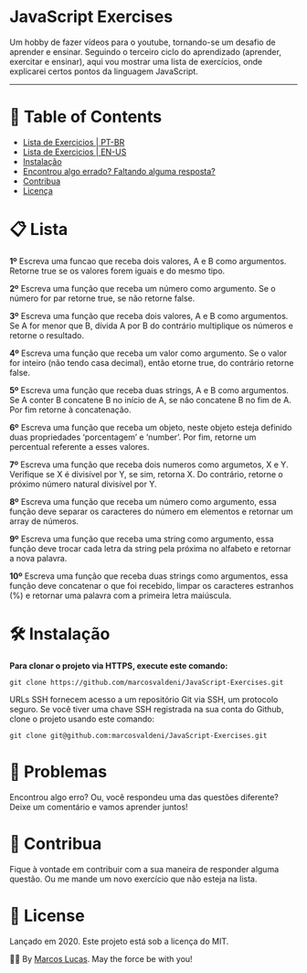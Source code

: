# JavaScript Exercises

Um hobby de fazer vídeos para o youtube, tornando-se um desafio de aprender e ensinar. 
Seguindo o terceiro ciclo do aprendizado (aprender, exercitar e ensinar),
aqui vou mostrar uma lista de exercícios, onde explicarei certos pontos da linguagem JavaScript.



---

# :pushpin: Table of Contents
* [Lista de Exercicios | PT-BR](#clipboard-lista)
* [Lista de Exercicios | EN-US](https://github.com/marcosvaldeni/JavaScript-Exercises/README.md)
* [Instalação](#hammer_and_wrench-instalação)
* [Encontrou algo errado? Faltando alguma resposta?](#bug-problemas)
* [Contribua](#handshake-contribua)
* [Licença](#scroll-License)

# :clipboard: Lista
**1º** Escreva uma funcao que receba dois valores, A e B como argumentos. Retorne true se os valores forem iguais e do mesmo tipo.

**2º** Escreva uma função que receba um número como argumento. Se o número for par retorne true, se não retorne false. 

**3º** Escreva uma função que receba dois valores, A e B como argumentos. Se A for menor que B, dívida A por B do contrário multiplique os números e retorne o resultado. 

**4º** Escreva uma função que receba um valor como argumento. Se o valor for  inteiro (não tendo casa decimal), então etorne true, do contrário retorne false.

**5º** Escreva uma função que receba duas strings, A e B como argumentos. Se A conter B concatene B no início de A, se não concatene B no fim de A. Por fim retorne à concatenação.

**6º** Escreva uma função que receba um objeto, neste objeto esteja definido duas propriedades ‘porcentagem’ e ‘number’. Por fim, retorne um percentual referente a esses valores.

**7º** Escreva uma função que receba dois numeros como argumetos, X e Y. Verifique se X é divisível por Y, se sim, retorna X. Do contrário, retorne o próximo número natural divisível por Y.

**8º** Escreva uma função que receba um número como argumento, essa função deve separar os caracteres do número em elementos e retornar um array de números.

**9º** Escreva uma função que receba uma string como argumento, essa função deve trocar cada letra da string pela próxima no alfabeto e retornar a nova palavra.

**10º** Escreva uma função que receba duas strings como argumentos, essa função deve concatenar o que foi recebido, limpar os caracteres estranhos (%) e retornar uma palavra com a primeira letra maiúscula. 

# :hammer_and_wrench: Instalação

**Para clonar o projeto via HTTPS, execute este comando:**

```git clone https://github.com/marcosvaldeni/JavaScript-Exercises.git```

URLs SSH fornecem acesso a um repositório Git via SSH, um protocolo seguro. Se você tiver uma chave SSH registrada na sua conta do Github, clone o projeto usando este comando:

```git clone git@github.com:marcosvaldeni/JavaScript-Exercises.git```

# :bug: Problemas

Encontrou algo erro? Ou, você respondeu uma das questões diferente? Deixe um comentário e vamos aprender juntos! 

# :handshake: Contribua

Fique à vontade em contribuir com a sua maneira de responder alguma questão. Ou me mande um novo exercício que não esteja na lista. 

# :scroll: License

Lançado em 2020. Este projeto está sob a licença do MIT.

🖖🏻 By [Marcos Lucas](https://github.com/marcosvaldeni). May the force be with you! 
